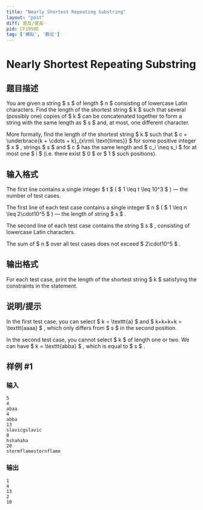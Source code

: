 ```yaml
---
title: "Nearly Shortest Repeating Substring"
layout: "post"
diff: 普及/提高-
pid: CF1950E
tag: ['模拟', '数论']
---
```


# Nearly Shortest Repeating Substring

## 题目描述

You are given a string $ s $ of length $ n $ consisting of lowercase Latin characters. Find the length of the shortest string $ k $ such that several (possibly one) copies of $ k $ can be concatenated together to form a string with the same length as $ s $ and, at most, one different character.

More formally, find the length of the shortest string $ k $ such that $ c = \underbrace{k + \cdots + k}_{x\rm\ \text{times}} $ for some positive integer $ x $ , strings $ s $ and $ c $ has the same length and $ c_i \neq s_i $ for at most one $ i $ (i.e. there exist $ 0 $ or $ 1 $ such positions).

## 输入格式

The first line contains a single integer $ t $ ( $ 1 \leq t \leq 10^3 $ ) — the number of test cases.

The first line of each test case contains a single integer $ n $ ( $ 1 \leq n \leq 2\cdot10^5 $ ) — the length of string $ s $ .

The second line of each test case contains the string $ s $ , consisting of lowercase Latin characters.

The sum of $ n $ over all test cases does not exceed $ 2\cdot10^5 $ .

## 输出格式

For each test case, print the length of the shortest string $ k $ satisfying the constraints in the statement.

## 说明/提示

In the first test case, you can select $ k = \texttt{a} $ and $ k+k+k+k = \texttt{aaaa} $ , which only differs from $ s $ in the second position.

In the second test case, you cannot select $ k $ of length one or two. We can have $ k = \texttt{abba} $ , which is equal to $ s $ .

## 样例 #1

### 输入

```
5
4
abaa
4
abba
13
slavicgslavic
8
hshahaha
20
stormflamestornflame
```

### 输出

```
1
4
13
2
10
```

